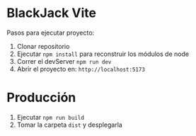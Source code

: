 # BlackJack Vite

Pasos para ejecutar proyecto:

1. Clonar repositorio
2. Ejecutar ```npm install``` para reconstruir los módulos de node
3. Correr el devServer ```npm run dev```
4. Abrir el proyecto en: ```http://localhost:5173```

# Producción

1. Ejecutar ```npm run build```
2. Tomar la carpeta ```dist``` y desplegarla